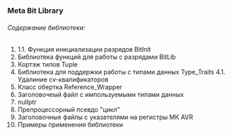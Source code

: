 ﻿### Meta Bit Library


###### Содержание библиотеки:
1. [Класс RegisterSet]:https://github.com/Reifat/MetaBit_Lib_in_style_Cpp98/tree/master/doc/metabit/register_set
   1.1. Функция инициализации разрядов BitInit
2. Библиотека функций для работы с разрядами BitLib
3. Кортэж типов Tuple
4. Библиотека для поддержки работы с типами данных Type_Traits
   4.1. Удалиние cv-квалификаторов
5. Класс обертка Reference_Wrapper
6. Заголовочеый файл с импользуемыми типами данных
7. nullptr
8. Препроцессорный псевдо "цикл"
9. Заголовочные файлы с указателями на регистры МК AVR
10. Примеры применения библиотеки

